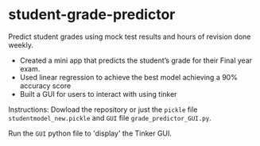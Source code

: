 # student-grade-predictor

Predict student grades using mock test results and hours of revision done weekly.

- Created a mini app that predicts the student’s grade for their Final year exam.
- Used linear regression to achieve the best model achieving a 90% accuracy score
- Built a GUI for users to interact with using tinker


Instructions:
Dowload the repository or just 
the  `pickle`  file `studentmodel_new.pickle` and `GUI` file `grade_predictor_GUI.py`.

Run the `GUI` python file to 'display' the Tinker GUI.

